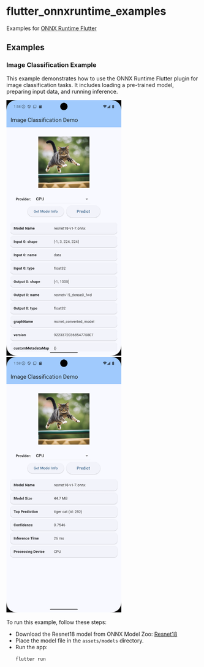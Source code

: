 # flutter_onnxruntime_examples

Examples for [ONNX Runtime Flutter](https://github.com/masicai/flutter_onnxruntime)

## Examples

### Image Classification Example

This example demonstrates how to use the ONNX Runtime Flutter plugin for image classification tasks. It includes loading a pre-trained model, preparing input data, and running inference.


<img src="images/classification_metadata.png" width="300" alt="Image classification model metadata"/>
<img src="images/classification_inference.png" width="300" alt="Image classification inference results"/>

To run this example, follow these steps:

* Download the Resnet18 model from ONNX Model Zoo: [Resnet18](https://github.com/onnx/models/blob/main/validated/vision/classification/resnet/model/resnet18-v1-7.onnx)
* Place the model file in the `assets/models` directory.
* Run the app:
    ```bash
    flutter run
    ```
